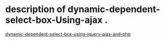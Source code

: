 # description of dynamic-dependent-select-box-Using-ajax .
<a href="https://aburayhan.net/dynamic-dependent-select-box-using-jquery-ajax-and-php/" rel="follow" >dynamic-dependent-select-box-using-jquery-ajax-and-php</a>
